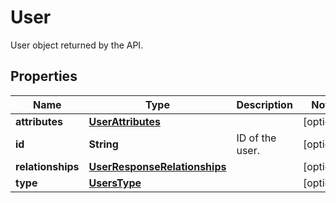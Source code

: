 

# User

User object returned by the API.
## Properties

Name | Type | Description | Notes
------------ | ------------- | ------------- | -------------
**attributes** | [**UserAttributes**](UserAttributes.md) |  |  [optional]
**id** | **String** | ID of the user. |  [optional]
**relationships** | [**UserResponseRelationships**](UserResponseRelationships.md) |  |  [optional]
**type** | [**UsersType**](UsersType.md) |  |  [optional]



